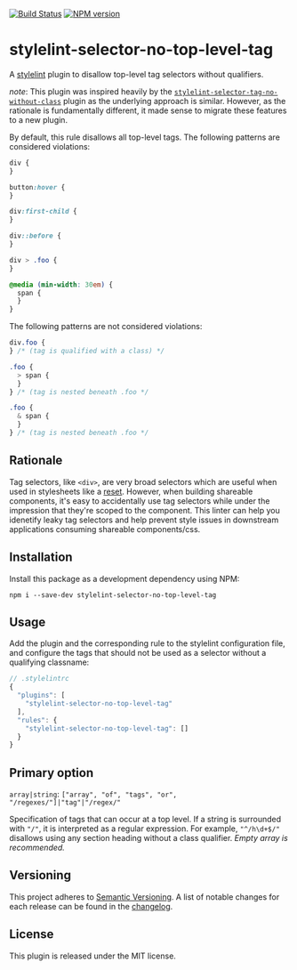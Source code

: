 [![Build Status](https://travis-ci.org/soluml/stylelint-selector-no-top-level-tag.svg?branch=master)](https://travis-ci.org/soluml/stylelint-selector-no-top-level-tag)
[![NPM version](https://img.shields.io/npm/v/stylelint-selector-no-top-level-tag.svg)](https://www.npmjs.com/package/stylelint-selector-no-top-level-tag)

# stylelint-selector-no-top-level-tag

A [stylelint](https://github.com/stylelint/stylelint) plugin to disallow top-level tag selectors without qualifiers.

_note_: This plugin was inspired heavily by the [`stylelint-selector-tag-no-without-class`](https://github.com/Moxio/stylelint-selector-tag-no-without-class) plugin as the underlying approach is similar. However, as the rationale is fundamentally different, it made sense to migrate these features to a new plugin.

By default, this rule disallows all top-level tags. The following patterns are considered violations:

```css
div {
}
```

```css
button:hover {
}
```

```css
div:first-child {
}
```

```css
div::before {
}
```

```css
div > .foo {
}
```

```css
@media (min-width: 30em) {
  span {
  }
}
```

The following patterns are not considered violations:

```css
div.foo {
} /* (tag is qualified with a class) */
```

```css
.foo {
  > span {
  }
} /* (tag is nested beneath .foo */
```

```css
.foo {
  & span {
  }
} /* (tag is nested beneath .foo */
```

## Rationale

Tag selectors, like `<div>`, are very broad selectors which are useful when used in stylesheets like a [reset](https://css-tricks.com/reboot-resets-reasoning/). However, when building shareable components, it's easy to accidentally use tag selectors while under the impression that they're scoped to the component. This linter can help you idenetify leaky tag selectors and help prevent style issues in downstream applications consuming shareable components/css.

## Installation

Install this package as a development dependency using NPM:

```
npm i --save-dev stylelint-selector-no-top-level-tag
```

## Usage

Add the plugin and the corresponding rule to the stylelint configuration file, and configure the tags that should not be used as a selector without a qualifying classname:

```js
// .stylelintrc
{
  "plugins": [
    "stylelint-selector-no-top-level-tag"
  ],
  "rules": {
    "stylelint-selector-no-top-level-tag": []
  }
}
```

## Primary option

`array|string`: `["array", "of", "tags", "or", "/regexes/"]|"tag"|"/regex/"`

Specification of tags that can occur at a top level. If a string is surrounded with `"/"`, it is interpreted as a regular expression. For example, `"^/h\d+$/"` disallows using any section heading without a class qualifier. _Empty array is recommended._

## Versioning

This project adheres to [Semantic Versioning](http://semver.org/). A list of notable changes for each release can be found in the [changelog](CHANGELOG.md).

## License

This plugin is released under the MIT license.
